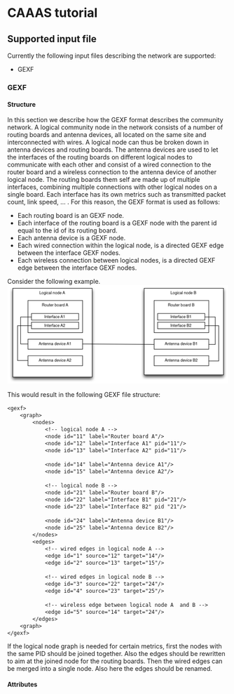 # CAAAS tutorial

## Supported input file
Currently the following input files describing the network are supported:
* GEXF

### GEXF

#### Structure

In this section we describe how the GEXF format describes the community network. A logical community node in the network consists of a number of routing boards and antenna devices, all located on the same site and interconnected with wires.  A logical node can thus be broken down in antenna devices and routing boards.  The antenna devices are used to let the interfaces of the routing boards on different logical nodes to communicate with each other and consist of a wired connection to the router board and a wireless connection to the antenna device of another logical node.  The routing boards them self are made up of multiple interfaces, combining multiple connections with other logical nodes on a single board.  Each interface has its own metrics such as transmitted packet count, link speed, ... . For this reason, the GEXF format is used as follows:

* Each routing board is an GEXF node.
* Each interface of the routing board is a GEXF node with the parent id equal to the id of its routing board.
* Each antenna device is a GEXF node.
* Each wired connection within the logical node, is a directed GEXF edge between the interface GEXF nodes.
* Each wireless connection between logical nodes, is a directed GEXF edge between the interface GEXF nodes.

Consider the following example.
![Example of two logical nodes](images/example.png)

This would result in the following GEXF file structure:

	<gexf>
		<graph>
			<nodes>
				<!-- logical node A -->
				<node id="11" label="Router board A"/>
				<node id="12" label="Interface A1" pid="11"/>
				<node id="13" label="Interface A2" pid="11"/>
				
				<node id="14" label="Antenna device A1"/>
				<node id="15" label="Antenna device A2"/>
				
				<!-- logical node B -->
				<node id="21" label="Router board B"/>
				<node id="22" label="Interface B1" pid="21"/>
				<node id="23" label="Interface B2" pid "21"/>
				
				<node id="24" label="Antenna device B1"/>
				<node id="25" label="Antenna device B2"/>
			</nodes>
			<edges>
				<!-- wired edges in logical node A -->
				<edge id="1" source="12" target="14"/>
				<edge id="2" source="13" target="15"/>
				
				<!-- wired edges in logical node B -->
				<edge id="3" source="22" target="24"/>
				<edge id="4" source="23" target="25"/>
				
				<!-- wireless edge between logical node A  and B -->
				<edge id="5" source="14" target="24"/>
			</edges>
		<graph>
	</gexf>

If the logical node graph is needed for certain metrics, first the nodes with the same PID should be joined together.  Also the edges should be rewritten to aim at the joined node for the routing boards. Then the wired edges can be merged into a single node. Also here the edges should be renamed.

#### Attributes

